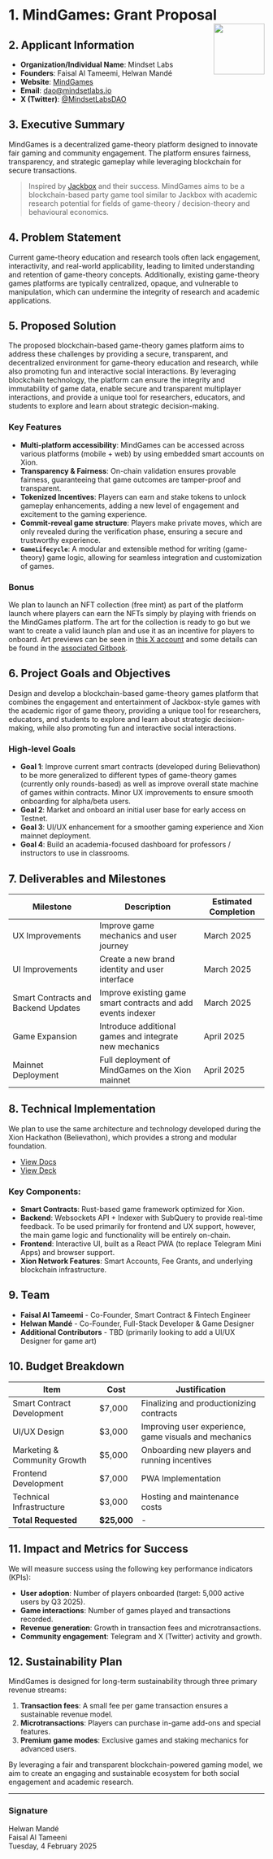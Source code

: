 # 1. MindGames: Grant Proposal <img src="https://pbs.twimg.com/profile_images/1867370407772168192/3T8R922l_400x400.jpg" align="right" width="100">

## 2. Applicant Information
- **Organization/Individual Name**: Mindset Labs  
- **Founders**: Faisal Al Tameemi, Helwan Mandé  
- **Website**: [MindGames](https://mindset-labs.github.io/tg-mindgames/)  
- **Email**: dao@mindsetlabs.io  
- **X (Twitter)**: [@MindsetLabsDAO](https://x.com/mindsetlabsDAO)  

## 3. Executive Summary
MindGames is a decentralized game-theory platform designed to innovate fair gaming and community engagement. The platform ensures fairness, transparency, and strategic gameplay while leveraging blockchain for secure transactions.

> Inspired by [Jackbox](https://www.jackboxgames.com/) and their success. MindGames aims to be a blockchain-based party game tool similar to Jackbox with academic research potential for fields of game-theory / decision-theory and behavioural economics.

## 4. Problem Statement
Current game-theory education and research tools often lack engagement, interactivity, and real-world applicability, leading to limited understanding and retention of game-theory concepts. Additionally, existing game-theory games platforms are typically centralized, opaque, and vulnerable to manipulation, which can undermine the integrity of research and academic applications.

## 5. Proposed Solution
The proposed blockchain-based game-theory games platform aims to address these challenges by providing a secure, transparent, and decentralized environment for game-theory education and research, while also promoting fun and interactive social interactions. By leveraging blockchain technology, the platform can ensure the integrity and immutability of game data, enable secure and transparent multiplayer interactions, and provide a unique tool for researchers, educators, and students to explore and learn about strategic decision-making.

### Key Features
* **Multi-platform accessibility**: MindGames can be accessed across various platforms (mobile + web) by using embedded smart accounts on Xion.
* **Transparency & Fairness**: On-chain validation ensures provable fairness, guaranteeing that game outcomes are tamper-proof and transparent.
* **Tokenized Incentives**: Players can earn and stake tokens to unlock gameplay enhancements, adding a new level of engagement and excitement to the gaming experience.
* **Commit-reveal game structure**: Players make private moves, which are only revealed during the verification phase, ensuring a secure and trustworthy experience.
* **```GameLifecycle```**: A modular and extensible method for writing (game-theory) game logic, allowing for seamless integration and customization of games.

### Bonus
We plan to launch an NFT collection (free mint) as part of the platform launch where players can earn the NFTs simply by playing with friends on the MindGames platform. The art for the collection is ready to go but we want to create a valid launch plan and use it as an incentive for players to onboard. Art previews can be seen in [this X account](https://x.com/XionSenshi) and some details can be found in the [associated Gitbook](https://senshi.mindsetlabs.io).


## 6. Project Goals and Objectives
Design and develop a blockchain-based game-theory games platform that combines the engagement and entertainment of Jackbox-style games with the academic rigor of game theory, providing a unique tool for researchers, educators, and students to explore and learn about strategic decision-making, while also promoting fun and interactive social interactions.

### High-level Goals

- **Goal 1**: Improve current smart contracts (developed during Believathon) to be more generalized to different types of game-theory games (currently only rounds-based) as well as improve overall state machine of games within contracts. Minor UX improvements to ensure smooth onboarding for alpha/beta users.
- **Goal 2**: Market and onboard an initial user base for early access on Testnet.
- **Goal 3**: UI/UX enhancement for a smoother gaming experience and Xion mainnet deployment.
- **Goal 4**: Build an academia-focused dashboard for professors / instructors to use in classrooms.

## 7. Deliverables and Milestones
| Milestone | Description | Estimated Completion |
|-----------|------------|----------------------|
| UX Improvements | Improve game mechanics and user journey | March 2025 |
| UI Improvements | Create a new brand identity and user interface | March 2025 |
| Smart Contracts and Backend Updates | Improve existing game smart contracts and add events indexer | March 2025 |
| Game Expansion | Introduce additional games and integrate new mechanics | April 2025 |
| Mainnet Deployment | Full deployment of MindGames on the Xion mainnet | April 2025 |

## 8. Technical Implementation
We plan to use the same architecture and technology developed during the Xion Hackathon (Believathon), which provides a strong and modular foundation. 

- [View Docs](https://mindset-labs.github.io/tg-mindgames/)
- [View Deck](https://coreum-labs.up.railway.app/api/public/dl/_Jh6JUxj?inline=true)

### **Key Components:**
- **Smart Contracts**: Rust-based game framework optimized for Xion.  
- **Backend**: Websockets API + Indexer with SubQuery to provide real-time feedback. To be used primarily for frontend and UX support, however, the main game logic and functionality will be entirely on-chain.
- **Frontend**: Interactive UI, built as a React PWA (to replace Telegram Mini Apps) and browser support.
- **Xion Network Features**: Smart Accounts, Fee Grants, and underlying blockchain infrastructure.

## 9. Team
- **Faisal Al Tameemi** - Co-Founder, Smart Contract & Fintech Engineer  
- **Helwan Mandé** - Co-Founder, Full-Stack Developer & Game Designer
- **Additional Contributors** - TBD (primarily looking to add a UI/UX Designer for game art)

## 10. Budget Breakdown
| Item | Cost | Justification |
|------|------|--------------|
| Smart Contract Development | $7,000 | Finalizing and productionizing contracts |
| UI/UX Design | $3,000 | Improving user experience, game visuals and mechanics |
| Marketing & Community Growth | $5,000 | Onboarding new players and running incentives |
| Frontend Development | $7,000 | PWA Implementation |
| Technical Infrastructure | $3,000 | Hosting and maintenance costs |
| **Total Requested** | **$25,000** | - |

## 11. Impact and Metrics for Success
We will measure success using the following key performance indicators (KPIs):
- **User adoption**: Number of players onboarded (target: 5,000 active users by Q3 2025).  
- **Game interactions**: Number of games played and transactions recorded.
- **Revenue generation**: Growth in transaction fees and microtransactions.
- **Community engagement**: Telegram and X (Twitter) activity and growth.

## 12. Sustainability Plan
MindGames is designed for long-term sustainability through three primary revenue streams:
1. **Transaction fees**: A small fee per game transaction ensures a sustainable revenue model.
2. **Microtransactions**: Players can purchase in-game add-ons and special features.
3. **Premium game modes**: Exclusive games and staking mechanics for advanced users.

By leveraging a fair and transparent blockchain-powered gaming model, we aim to create an engaging and sustainable ecosystem for both social engagement and academic research.

---

### **Signature**  
Helwan Mandé  
Faisal Al Tameeni  
Tuesday, 4 February 2025
